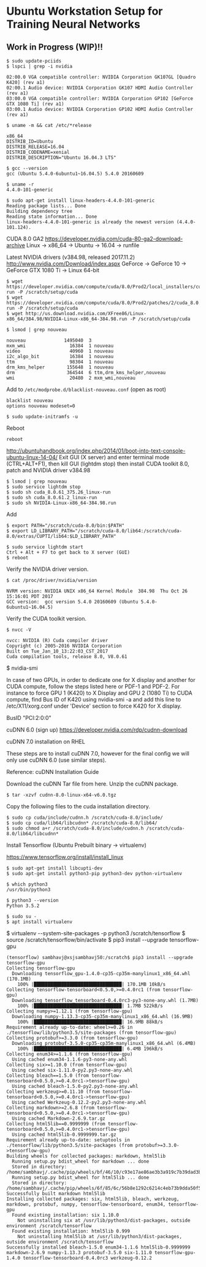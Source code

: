 # Ubuntu Workstation Setup for Training Neural Networks
## Work in Progress (WIP)!!

```
$ sudo update-pciids
$ lspci | grep -i nvidia

02:00.0 VGA compatible controller: NVIDIA Corporation GK107GL [Quadro K420] (rev a1)
02:00.1 Audio device: NVIDIA Corporation GK107 HDMI Audio Controller (rev a1)
03:00.0 VGA compatible controller: NVIDIA Corporation GP102 [GeForce GTX 1080 Ti] (rev a1)
03:00.1 Audio device: NVIDIA Corporation GP102 HDMI Audio Controller (rev a1)
```

```
$ uname -m && cat /etc/*release

x86_64
DISTRIB_ID=Ubuntu
DISTRIB_RELEASE=16.04
DISTRIB_CODENAME=xenial
DISTRIB_DESCRIPTION="Ubuntu 16.04.3 LTS"
```

```
$ gcc --version
gcc (Ubuntu 5.4.0-6ubuntu1~16.04.5) 5.4.0 20160609
```

```
$ uname -r
4.4.0-101-generic

$ sudo apt-get install linux-headers-4.4.0-101-generic
Reading package lists... Done
Building dependency tree
Reading state information... Done
linux-headers-4.4.0-101-generic is already the newest version (4.4.0-101.124).
```

CUDA 8.0 GA2
https://developer.nvidia.com/cuda-80-ga2-download-archive
Linux -> x86_64 -> Ubuntu -> 16.04 -> runfile

Latest NVIDIA drivers (v384.98, released 2017.11.2)
http://www.nvidia.com/Download/index.aspx
GeForce -> GeForce 10 -> GeForce GTX 1080 Ti -> Linux 64-bit



```
$ wget https://developer.nvidia.com/compute/cuda/8.0/Prod2/local_installers/cuda_8.0.61_375.26_linux-run -P /scratch/setup/cuda
$ wget https://developer.nvidia.com/compute/cuda/8.0/Prod2/patches/2/cuda_8.0.61.2_linux-run -P /scratch/setup/cuda
$ wget http://us.download.nvidia.com/XFree86/Linux-x86_64/384.98/NVIDIA-Linux-x86_64-384.98.run -P /scratch/setup/cuda
```


```
$ lsmod | grep nouveau

nouveau              1495040  3
mxm_wmi                16384  1 nouveau
video                  40960  1 nouveau
i2c_algo_bit           16384  1 nouveau
ttm                    98304  1 nouveau
drm_kms_helper        155648  1 nouveau
drm                   364544  6 ttm,drm_kms_helper,nouveau
wmi                    20480  2 mxm_wmi,nouveau
```

Add to `/etc/modprobe.d/blacklist-nouveau.conf` (open as root)
```
blacklist nouveau
options nouveau modeset=0
```
```
$ sudo update-initramfs -u
```

Reboot
```
reboot
```
http://ubuntuhandbook.org/index.php/2014/01/boot-into-text-console-ubuntu-linux-14-04/
Exit GUI (X server) and enter terminal mode (CTRL+ALT+F1), then kill GUI (lightdm stop) then install CUDA toolkit 8.0, patch and NVIDIA driver v384.98
```
$ lsmod | grep nouveau
$ sudo service lightdm stop
$ sudo sh cuda_8.0.61_375.26_linux-run
$ sudo sh cuda_8.0.61.2_linux-run
$ sudo sh NVIDIA-Linux-x86_64-384.98.run
```

Add 
```
$ export PATH="/scratch/cuda-8.0/bin:$PATH"
$ export LD_LIBRARY_PATH="/scratch/cuda-8.0/lib64:/scratch/cuda-8.0/extras/CUPTI/lib64:$LD_LIBRARY_PATH"
```

```
$ sudo service lightdm start
Ctrl + Alt + F7 to get back to X server (GUI)
$ reboot
```
Verify the NVIDIA driver version.
```
$ cat /proc/driver/nvidia/version

NVRM version: NVIDIA UNIX x86_64 Kernel Module  384.98  Thu Oct 26 15:16:01 PDT 2017
GCC version:  gcc version 5.4.0 20160609 (Ubuntu 5.4.0-6ubuntu1~16.04.5)
```

Verify the CUDA toolkit version.
```
$ nvcc -V

nvcc: NVIDIA (R) Cuda compiler driver
Copyright (c) 2005-2016 NVIDIA Corporation
Built on Tue_Jan_10_13:22:03_CST_2017
Cuda compilation tools, release 8.0, V8.0.61
```

$ nvidia-smi

In case of two GPUs, in order to dedicate one for X display and another for CUDA compute, follow the steps listed here or PDF-1 and PDF-2. For instance to force GPU 1 (K420) to X Display and GPU 2 (1080 Ti) to CUDA compute, find Bus ID of K420 using nvidia-smi -a and add this line to /etc/X11/xorg.conf under 'Device' section to force K420 for X display.

BusID    "PCI:2:0:0"


cuDNN 6.0 (sign up)
https://developer.nvidia.com/rdp/cudnn-download

cuDNN 7.0 installation on RHEL

These steps are to install cuDNN 7.0, however for the final config we will only use cuDNN 6.0 (use similar steps).

Reference: cuDNN Installation Guide

Download the cuDNN Tar file from here. Unzip the cuDNN package.
```
$ tar -xzvf cudnn-8.0-linux-x64-v6.0.tgz
```
Copy the following files to the cuda installation directory.
```
$ sudo cp cuda/include/cudnn.h /scratch/cuda-8.0/include/
$ sudo cp cuda/lib64/libcudnn* /scratch/cuda-8.0/lib64/
$ sudo chmod a+r /scratch/cuda-8.0/include/cudnn.h /scratch/cuda-8.0/lib64/libcudnn*
```

Install Tensorflow (Ubuntu Prebuilt binary -> virtualenv)

https://www.tensorflow.org/install/install_linux

```
$ sudo apt-get install libcupti-dev
$ sudo apt-get install python3-pip python3-dev python-virtualenv
```

```
$ which python3
/usr/bin/python3

$ python3 --version
Python 3.5.2
```

```
$ sudo su -
$ apt install virtualenv
```
$ virtualenv --system-site-packages -p python3 /scratch/tensorflow
$ source /scratch/tensorflow/bin/activate
$ pip3 install --upgrade tensorflow-gpu

```
(tensorflow) sambhavj@xsjsambhavj50:/scratch$ pip3 install --upgrade tensorflow-gpu
Collecting tensorflow-gpu
  Downloading tensorflow_gpu-1.4.0-cp35-cp35m-manylinux1_x86_64.whl (170.1MB)
    100% |████████████████████████████████| 170.1MB 10kB/s
Collecting tensorflow-tensorboard<0.5.0,>=0.4.0rc1 (from tensorflow-gpu)
  Downloading tensorflow_tensorboard-0.4.0rc3-py3-none-any.whl (1.7MB)
    100% |████████████████████████████████| 1.7MB 522kB/s
Collecting numpy>=1.12.1 (from tensorflow-gpu)
  Downloading numpy-1.13.3-cp35-cp35m-manylinux1_x86_64.whl (16.9MB)
    100% |████████████████████████████████| 16.9MB 88kB/s
Requirement already up-to-date: wheel>=0.26 in ./tensorflow/lib/python3.5/site-packages (from tensorflow-gpu)
Collecting protobuf>=3.3.0 (from tensorflow-gpu)
  Downloading protobuf-3.5.0-cp35-cp35m-manylinux1_x86_64.whl (6.4MB)
    100% |████████████████████████████████| 6.4MB 196kB/s
Collecting enum34>=1.1.6 (from tensorflow-gpu)
  Using cached enum34-1.1.6-py3-none-any.whl
Collecting six>=1.10.0 (from tensorflow-gpu)
  Using cached six-1.11.0-py2.py3-none-any.whl
Collecting bleach==1.5.0 (from tensorflow-tensorboard<0.5.0,>=0.4.0rc1->tensorflow-gpu)
  Using cached bleach-1.5.0-py2.py3-none-any.whl
Collecting werkzeug>=0.11.10 (from tensorflow-tensorboard<0.5.0,>=0.4.0rc1->tensorflow-gpu)
  Using cached Werkzeug-0.12.2-py2.py3-none-any.whl
Collecting markdown>=2.6.8 (from tensorflow-tensorboard<0.5.0,>=0.4.0rc1->tensorflow-gpu)
  Using cached Markdown-2.6.9.tar.gz
Collecting html5lib==0.9999999 (from tensorflow-tensorboard<0.5.0,>=0.4.0rc1->tensorflow-gpu)
  Using cached html5lib-0.9999999.tar.gz
Requirement already up-to-date: setuptools in ./tensorflow/lib/python3.5/site-packages (from protobuf>=3.3.0->tensorflow-gpu)
Building wheels for collected packages: markdown, html5lib
  Running setup.py bdist_wheel for markdown ... done
  Stored in directory: /home/sambhavj/.cache/pip/wheels/bf/46/10/c93e17ae86ae3b3a919c7b39dad3b5ccf09aeb066419e5c1e5
  Running setup.py bdist_wheel for html5lib ... done
  Stored in directory: /home/sambhavj/.cache/pip/wheels/6f/85/6c/56b8e1292c6214c4eb73b9dda50f53e8e977bf65989373c962
Successfully built markdown html5lib
Installing collected packages: six, html5lib, bleach, werkzeug, markdown, protobuf, numpy, tensorflow-tensorboard, enum34, tensorflow-gpu
  Found existing installation: six 1.10.0
    Not uninstalling six at /usr/lib/python3/dist-packages, outside environment /scratch/tensorflow
  Found existing installation: html5lib 0.999
    Not uninstalling html5lib at /usr/lib/python3/dist-packages, outside environment /scratch/tensorflow
Successfully installed bleach-1.5.0 enum34-1.1.6 html5lib-0.9999999 markdown-2.6.9 numpy-1.13.3 protobuf-3.5.0 six-1.11.0 tensorflow-gpu-1.4.0 tensorflow-tensorboard-0.4.0rc3 werkzeug-0.12.2

```
